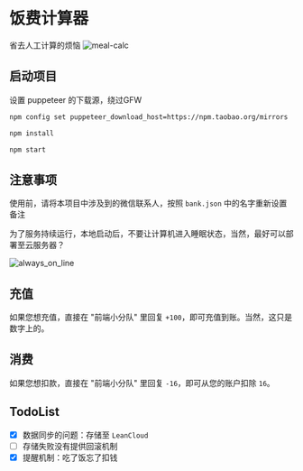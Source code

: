 # 饭费计算器

省去人工计算的烦恼
![meal-calc](https://s2.ax1x.com/2019/03/25/At6j7d.jpg)

## 启动项目

设置 puppeteer 的下载源，绕过GFW
```sh
npm config set puppeteer_download_host=https://npm.taobao.org/mirrors
```

```sh
npm install
```

```sh
npm start
```

## 注意事项

使用前，请将本项目中涉及到的微信联系人，按照 `bank.json` 中的名字重新设置备注

为了服务持续运行，本地启动后，不要让计算机进入睡眠状态，当然，最好可以部署至云服务器？

![always_on_line](https://s2.ax1x.com/2019/03/25/AtcR8P.png)

## 充值
如果您想充值，直接在 "前端小分队" 里回复 `+100`，即可充值到账。当然，这只是数字上的。

## 消费
如果您想扣款，直接在 "前端小分队" 里回复 `-16`，即可从您的账户扣除 `16`。


## TodoList

- [x] 数据同步的问题：存储至 `LeanCloud`
- [ ] 存储失败没有提供回滚机制
- [x] 提醒机制：吃了饭忘了扣钱